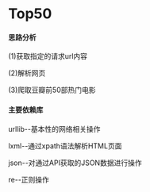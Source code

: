 # Top50
#### 思路分析
(1)获取指定的请求url内容

(2)解析网页

(3)爬取豆瓣前50部热门电影

#### 主要依赖库
urllib--基本性的网络相关操作

lxml--通过xpath语法解析HTML页面

json--对通过API获取的JSON数据进行操作

re--正则操作
     